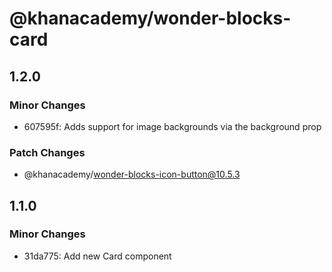 # @khanacademy/wonder-blocks-card

## 1.2.0

### Minor Changes

- 607595f: Adds support for image backgrounds via the background prop

### Patch Changes

- @khanacademy/wonder-blocks-icon-button@10.5.3

## 1.1.0

### Minor Changes

- 31da775: Add new Card component

